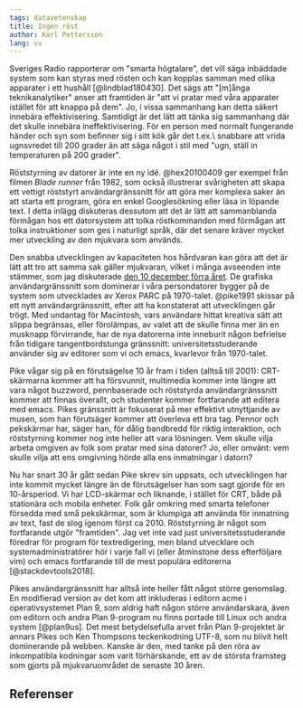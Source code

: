 ```yaml
---
tags: datavetenskap
title: Ingen röst
author: Karl Pettersson
lang: sv
---
```


Sveriges Radio rapporterar om "smarta högtalare", det vill säga inbäddade
system som kan styras med rösten och kan kopplas samman med olika apparater i
ett hushåll [@lindblad180430]. Det sägs att "[m]ånga teknikanalytiker" anser
att framtiden är "att vi pratar med våra apparater istället för att knappa på
dem". Jo, i vissa sammanhang kan detta säkert innebära effektivisering.
Samtidigt är det lätt att tänka sig sammanhang där det skulle innebära
ineffektivisering. För en person med normalt fungerande händer och syn som
befinner sig i sitt kök går det t.ex.\ snabbare att vrida ugnsvredet till 200 grader
än att säga något i stil med "ugn, ställ in temperaturen på 200 grader".

Röststyrning av datorer är inte en ny idé. @hex20100409 ger exempel från filmen
*Blade runner* från 1982, som också illustrerar svårigheten att skapa ett
vettigt röststyrt användargränssnitt för att göra mer komplexa saker än att
starta ett program, göra en enkel Googlesökning eller läsa in löpande text. I
detta inlägg diskuteras dessutom att det är lätt att sammanblanda förmågan hos ett
datorsystem att tolka röstkommandon med förmågan att tolka instruktioner som
ges i naturligt språk, där det senare kräver mycket mer utveckling av den
mjukvara som används.

Den snabba utvecklingen av kapaciteten hos hårdvaran kan göra att det är lätt
att tro att samma sak gäller mjukvaran, vilket i många avseenden inte stämmer,
som jag diskuterade [den 10 december förra året](2017-12-10-ada.html). De
grafiska användargränssnitt som dominerar i våra persondatorer bygger på de
system som utvecklades av Xerox PARC på 1970-talet. @pike1991 skissar på 
ett nytt användargränssnitt, efter att ha konstaterat att utvecklingen går
trögt. Med undantag för Macintosh, vars användare hittat kreativa sätt att
slippa begränsas, eller förolämpas, av valet att de skulle finna mer än en
musknapp förvirrande, har de nya datorerna inte inneburit någon befrielse
från tidigare tangentbordstunga gränssnitt: universitetsstuderande använder sig
av editorer som vi och emacs, kvarlevor från 1970-talet.

Pike vågar sig på en förutsägelse 10 år fram i tiden (alltså till 2001):
CRT-skärmarna kommer att ha försvunnit, multimedia kommer inte längre att vara något
buzzword, pennbaserade och röststyrda användargränssnitt kommer att finnas
överallt, och studenter kommer fortfarande att editera med emacs. Pikes
gränssnitt är fokuserat på mer effektivt utnyttjande av musen, som han
förutsäger kommer att överleva ett bra tag. Pennor och pekskärmar har, säger
han, för dålig bandbredd för riktig interaktion, och röststyrning kommer nog inte
heller att vara lösningen. Vem skulle vilja arbeta omgiven av folk
som pratar med sina datorer? Jo, eller omvänt: vem skulle vilja att ens
omgivning hörde alla ens inmatningar i datorn?

Nu har snart 30 år gått sedan Pike skrev sin uppsats, och utvecklingen har inte
kommit mycket längre än de förutsägelser han som sagt gjorde för en
10-årsperiod. Vi har LCD-skärmar och liknande, i stället för CRT, både på
stationära och mobila enheter. Folk går omkring med smarta telefoner försedda med
små pekskärmar, som är klumpiga att använda för inmatning av text, fast de slog
igenom först ca 2010. Röststyrning är något som fortfarande utgör "framtiden".
Jag vet inte vad just universitetsstuderande föredrar för program för
textredigering, men bland utvecklare och systemadministratörer hör i varje fall
vi (eller åtminstone dess efterföljare vim) och emacs fortfarande till de mest
populära editorerna [@stackdevtools2018].

Pikes användargränssnitt har alltså inte heller fått något större genomslag. En
modifierad version av det kom att inkluderas i editorn acme i operativsystemet
Plan 9, som aldrig haft någon större användarskara, även om editorn och andra
Plan 9-program nu finns portade till Linux och andra system [@plan9us]. Det mest
betydelsefulla arvet från Plan 9-projektet är annars Pikes och Ken Thompsons
teckenkodning UTF-8, som nu blivit helt dominerande på webben. Kanske är den,
med tanke på den röra av inkompatibla kodningar som varit förhärskande,
ett av de största framsteg som gjorts på mjukvaruområdet de senaste 30 åren.

## Referenser
